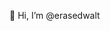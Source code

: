 👋 Hi, I’m @erasedwalt


<!---
erasedwalt/erasedwalt is a ✨ special ✨ repository because its `README.md` (this file) appears on your GitHub profile.
You can click the Preview link to take a look at your changes.
--->
